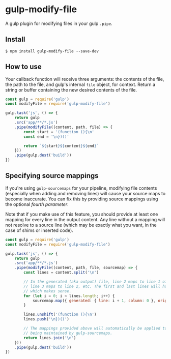 # gulp-modify-file

A gulp plugin for modifying files in your gulp `.pipe`.

## Install
```shell
$ npm install gulp-modify-file --save-dev
```

## How to use
Your callback function will receive three arguments: the contents of the file, the path to the file,
and gulp's internal `file` object, for context. Return a string or buffer containing the new desired
contents of the file.

```javascript
const gulp = require('gulp')
const modifyFile = require('gulp-modify-file')

gulp.task('js', () => {
    return gulp
    .src('app/**/*.js')
    .pipe(modifyFile((content, path, file) => {
        const start = '(function (){\n'
        const end = '\n})()'

        return `${start}${content}${end}`
    }))
    .pipe(gulp.dest('build'))
})
```

## Specifying source mappings
If you're using `gulp-sourcemaps` for your pipeline, modifying file contents (especially when
adding and removing lines) will cause your source maps to become inaccurate. You can fix this
by providing source mappings using the optional _fourth parameter_.

Note that if you make use of this feature, you should provide at least one mapping for every
line in the output content. Any line without a mapping will not resolve to a source line
(which may be exactly what you want, in the case of shims or inserted code).

```javascript
const gulp = require('gulp')
const modifyFile = require('gulp-modify-file')

gulp.task('js', () => {
    return gulp
    .src('app/**/*.js')
    .pipe(modifyFile((content, path, file, sourcemap) => {
        const lines = content.split('\n')

        // In the generated (aka output) file, line 2 maps to line 1 of the original,
        // line 3 maps to line 2, etc. The first and last lines will have no mapping,
        // which makes sense.
        for (let i = 0; i < lines.length; i++) {
            sourcemap.map({ generated: { line: i + 1, column: 0 }, original: { line: i, column: 0 } })
        }

        lines.unshift('(function (){\n')
        lines.push('\n})()')

        // The mappings provided above will automatically be applied to the current source map
        // being maintained by gulp-sourcemaps.
        return lines.join('\n')
    }))
    .pipe(gulp.dest('build'))
})
```

